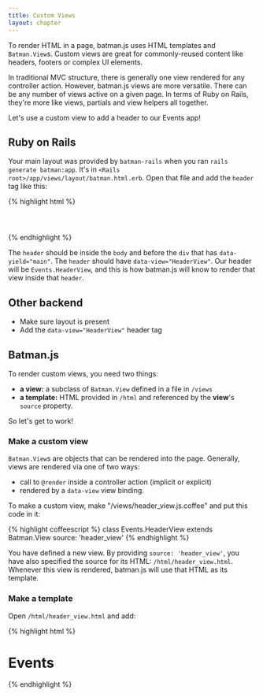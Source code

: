 ```yaml
---
title: Custom Views
layout: chapter
---
```


To render HTML in a page, batman.js uses HTML templates and `Batman.View`s. Custom views are great for commonly-reused content like headers, footers or complex UI elements.

In traditional MVC structure, there is generally one view rendered for any controller action. However, batman.js views are more versatile. There can be any number of views active on a given page. In terms of Ruby on Rails, they're more like views, partials and view helpers all together.

Let's use a custom view to add a header to our Events app!

## Ruby on Rails

Your main layout was provided by `batman-rails` when you ran `rails generate batman:app`. It's in `<Rails root>/app/views/layout/batman.html.erb`. Open that file and add the `header` tag like this:

{% highlight html %}
<body>
  <header data-view="HeaderView"></header>
  <div data-yield="main"></div>
  <!-- other stuff -->
</body>
{% endhighlight %}

The `header` should be inside the `body` and before the `div` that has `data-yield="main"`. The `header` should have `data-view="HeaderView"`. Our header will be `Events.HeaderView`, and this is how batman.js will know to render that view inside that `header`.

## Other backend

- Make sure layout is present
- Add the `data-view="HeaderView"` header tag

## Batman.js

To render custom views, you need two things:

- __a view:__ a subclass of `Batman.View` defined in a file in `/views`
- __a template:__ HTML provided in `/html` and referenced by the __view__'s `source` property.

So let's get to work!

<a name="make_a_custom_view"></a>

### Make a custom view
`Batman.View`s are objects that can be rendered into the page. Generally, views are rendered via one of two ways:

- call to `@render` inside a controller action (implicit or explicit)
- rendered by a `data-view` view binding.

To make a custom view, make "/views/header_view.js.coffee" and put this code in it:

{% highlight coffeescript %}
class Events.HeaderView extends Batman.View
  source: 'header_view'
{% endhighlight %}

You have defined a new view. By providing `source: 'header_view'`, you have also specified the source for its HTML: `/html/header_view.html`. Whenever this view is rendered, batman.js will use that HTML as its template.

<a name="make_a_template"></a>

### Make a template
Open `/html/header_view.html` and add:

{% highlight html %}
<h1> Events </h1>
<!-- header code -->
{% endhighlight %}


